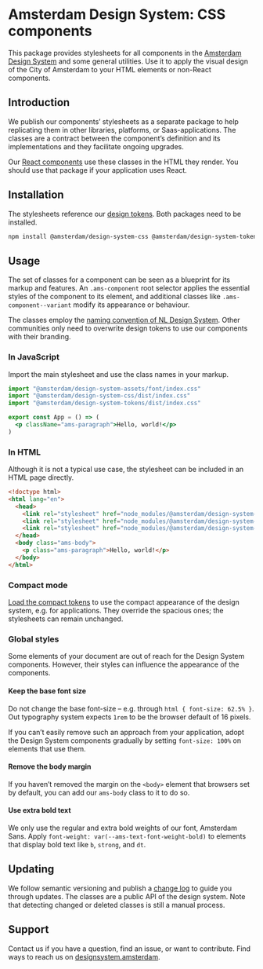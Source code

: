 <!-- @license CC0-1.0 -->

# Amsterdam Design System: CSS components

This package provides stylesheets for all components in the [Amsterdam Design System](https://designsystem.amsterdam) and some general utilities.
Use it to apply the visual design of the City of Amsterdam to your HTML elements or non-React components.

## Introduction

We publish our components’ stylesheets as a separate package to help replicating them in other libraries, platforms, or Saas-applications.
The classes are a contract between the component’s definition and its implementations and they facilitate ongoing upgrades.

Our [React components](https://www.npmjs.com/package/@amsterdam/design-system-react) use these classes in the HTML they render.
You should use that package if your application uses React.

## Installation

The stylesheets reference our [design tokens](https://www.npmjs.com/package/@amsterdam/design-system-tokens).
Both packages need to be installed.

```sh
npm install @amsterdam/design-system-css @amsterdam/design-system-tokens
```

## Usage

The set of classes for a component can be seen as a blueprint for its markup and features.
An `.ams-component` root selector applies the essential styles of the component to its element, and additional classes like `.ams-component--variant` modify its appearance or behaviour.

The classes employ the [naming convention of NL Design System](https://nldesignsystem.nl/handboek/developer/architectuur#bem-class-names-voor-css).
Other communities only need to overwrite design tokens to use our components with their branding.

### In JavaScript

Import the main stylesheet and use the class names in your markup.

<!-- prettier-ignore -->
```jsx
import "@amsterdam/design-system-assets/font/index.css"
import "@amsterdam/design-system-css/dist/index.css"
import "@amsterdam/design-system-tokens/dist/index.css"

export const App = () => (
  <p className="ams-paragraph">Hello, world!</p>
)
```

### In HTML

Although it is not a typical use case, the stylesheet can be included in an HTML page directly.

```html
<!doctype html>
<html lang="en">
  <head>
    <link rel="stylesheet" href="node_modules/@amsterdam/design-system-assets/font/index.css" />
    <link rel="stylesheet" href="node_modules/@amsterdam/design-system-css/dist/index.css" />
    <link rel="stylesheet" href="node_modules/@amsterdam/design-system-tokens/dist/index.css" />
  </head>
  <body class="ams-body">
    <p class="ams-paragraph">Hello, world!</p>
  </body>
</html>
```

### Compact mode

[Load the compact tokens](https://github.com/Amsterdam/design-system/blob/main/proprietary/tokens/README.md) to use the compact appearance of the design system, e.g. for applications.
They override the spacious ones; the stylesheets can remain unchanged.

### Global styles

Some elements of your document are out of reach for the Design System components.
However, their styles can influence the appearance of the components.

#### Keep the base font size

Do not change the base font-size – e.g. through `html { font-size: 62.5% }`.
Out typography system expects `1rem` to be the browser default of 16 pixels.

If you can’t easily remove such an approach from your application, adopt the Design System components gradually by setting `font-size: 100%` on elements that use them.

#### Remove the body margin

If you haven’t removed the margin on the `<body>` element that browsers set by default, you can add our `ams-body` class to it to do so.

#### Use extra bold text

We only use the regular and extra bold weights of our font, Amsterdam Sans.
Apply `font-weight: var(--ams-text-font-weight-bold)` to elements that display bold text like `b`, `strong`, and `dt`.

## Updating

We follow semantic versioning and publish a [change log](https://github.com/Amsterdam/design-system/blob/main/packages/css/CHANGELOG.md) to guide you through updates.
The classes are a public API of the design system.
Note that detecting changed or deleted classes is still a manual process.

## Support

Contact us if you have a question, find an issue, or want to contribute.
Find ways to reach us on [designsystem.amsterdam](https://designsystem.amsterdam/?path=/docs/docs-introduction--docs#send-a-message).
